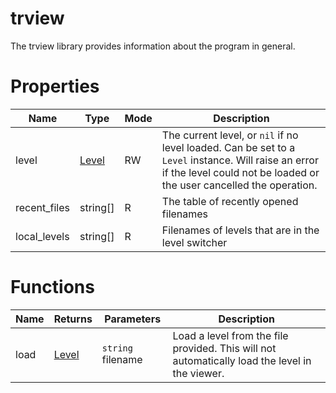 # trview

The trview library provides information about the program in general.

# Properties

| Name | Type | Mode | Description |
| ---- | ---- | ---- | ----------- |
| level | [Level](level.md) | RW | The current level, or `nil` if no level loaded. Can be set to a `Level` instance. Will raise an error if the level could not be loaded or the user cancelled the operation.   |
| recent_files | string[] | R | The table of recently opened filenames |
| local_levels | string[] | R | Filenames of levels that are in the level switcher |

# Functions

| Name | Returns | Parameters | Description |
| ---- | ------- | ---------- | ----------- |
| load | [Level](level.md) | `string` filename | Load a level from the file provided. This will not automatically load the level in the viewer. |
